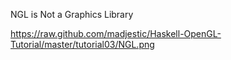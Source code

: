 NGL is Not a Graphics Library

https://raw.github.com/madjestic/Haskell-OpenGL-Tutorial/master/tutorial03/NGL.png